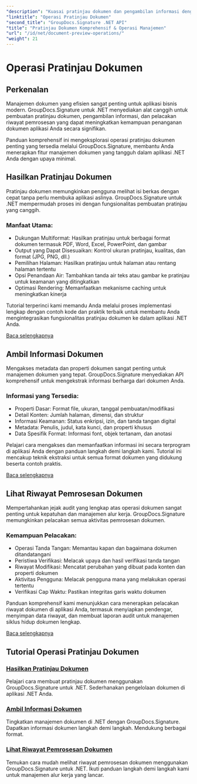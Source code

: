 ```yaml
---
"description": "Kuasai pratinjau dokumen dan pengambilan informasi dengan GroupDocs.Signature untuk .NET. Pelajari cara membuat pratinjau, mengekstrak metadata, dan melacak riwayat dokumen di aplikasi Anda."
"linktitle": "Operasi Pratinjau Dokumen"
"second_title": "GroupDocs.Signature .NET API"
"title": "Pratinjau Dokumen Komprehensif & Operasi Manajemen"
"url": "/id/net/document-preview-operations/"
"weight": 21
---
```


# Operasi Pratinjau Dokumen

## Perkenalan

Manajemen dokumen yang efisien sangat penting untuk aplikasi bisnis modern. GroupDocs.Signature untuk .NET menyediakan alat canggih untuk pembuatan pratinjau dokumen, pengambilan informasi, dan pelacakan riwayat pemrosesan yang dapat meningkatkan kemampuan penanganan dokumen aplikasi Anda secara signifikan.

Panduan komprehensif ini mengeksplorasi operasi pratinjau dokumen penting yang tersedia melalui GroupDocs.Signature, membantu Anda menerapkan fitur manajemen dokumen yang tangguh dalam aplikasi .NET Anda dengan upaya minimal.

## Hasilkan Pratinjau Dokumen

Pratinjau dokumen memungkinkan pengguna melihat isi berkas dengan cepat tanpa perlu membuka aplikasi aslinya. GroupDocs.Signature untuk .NET mempermudah proses ini dengan fungsionalitas pembuatan pratinjau yang canggih.

### Manfaat Utama:
- Dukungan Multiformat: Hasilkan pratinjau untuk berbagai format dokumen termasuk PDF, Word, Excel, PowerPoint, dan gambar
- Output yang Dapat Disesuaikan: Kontrol ukuran pratinjau, kualitas, dan format (JPG, PNG, dll.)
- Pemilihan Halaman: Hasilkan pratinjau untuk halaman atau rentang halaman tertentu
- Opsi Penandaan Air: Tambahkan tanda air teks atau gambar ke pratinjau untuk keamanan yang ditingkatkan
- Optimasi Rendering: Memanfaatkan mekanisme caching untuk meningkatkan kinerja

Tutorial terperinci kami memandu Anda melalui proses implementasi lengkap dengan contoh kode dan praktik terbaik untuk membantu Anda mengintegrasikan fungsionalitas pratinjau dokumen ke dalam aplikasi .NET Anda.

[Baca selengkapnya](./generate-document-preview/)

## Ambil Informasi Dokumen

Mengakses metadata dan properti dokumen sangat penting untuk manajemen dokumen yang tepat. GroupDocs.Signature menyediakan API komprehensif untuk mengekstrak informasi berharga dari dokumen Anda.

### Informasi yang Tersedia:
- Properti Dasar: Format file, ukuran, tanggal pembuatan/modifikasi
- Detail Konten: Jumlah halaman, dimensi, dan struktur
- Informasi Keamanan: Status enkripsi, izin, dan tanda tangan digital
- Metadata: Penulis, judul, kata kunci, dan properti khusus
- Data Spesifik Format: Informasi font, objek tertanam, dan anotasi

Pelajari cara mengakses dan memanfaatkan informasi ini secara terprogram di aplikasi Anda dengan panduan langkah demi langkah kami. Tutorial ini mencakup teknik ekstraksi untuk semua format dokumen yang didukung beserta contoh praktis.

[Baca selengkapnya](./retrieve-document-information/)

## Lihat Riwayat Pemrosesan Dokumen

Mempertahankan jejak audit yang lengkap atas operasi dokumen sangat penting untuk kepatuhan dan manajemen alur kerja. GroupDocs.Signature memungkinkan pelacakan semua aktivitas pemrosesan dokumen.

### Kemampuan Pelacakan:
- Operasi Tanda Tangan: Memantau kapan dan bagaimana dokumen ditandatangani
- Peristiwa Verifikasi: Melacak upaya dan hasil verifikasi tanda tangan
- Riwayat Modifikasi: Mencatat perubahan yang dibuat pada konten dan properti dokumen
- Aktivitas Pengguna: Melacak pengguna mana yang melakukan operasi tertentu
- Verifikasi Cap Waktu: Pastikan integritas garis waktu dokumen

Panduan komprehensif kami menunjukkan cara menerapkan pelacakan riwayat dokumen di aplikasi Anda, termasuk menyiapkan pendengar, menyimpan data riwayat, dan membuat laporan audit untuk manajemen siklus hidup dokumen lengkap.

[Baca selengkapnya](./view-document-processing-history/)

## Tutorial Operasi Pratinjau Dokumen

### [Hasilkan Pratinjau Dokumen](./generate-document-preview/)
Pelajari cara membuat pratinjau dokumen menggunakan GroupDocs.Signature untuk .NET. Sederhanakan pengelolaan dokumen di aplikasi .NET Anda.

### [Ambil Informasi Dokumen](./retrieve-document-information/)
Tingkatkan manajemen dokumen di .NET dengan GroupDocs.Signature. Dapatkan informasi dokumen langkah demi langkah. Mendukung berbagai format.

### [Lihat Riwayat Pemrosesan Dokumen](./view-document-processing-history/)
Temukan cara mudah melihat riwayat pemrosesan dokumen menggunakan GroupDocs.Signature untuk .NET. Ikuti panduan langkah demi langkah kami untuk manajemen alur kerja yang lancar.